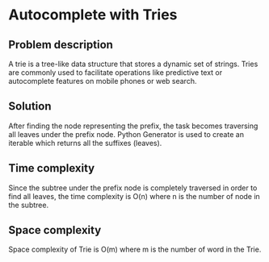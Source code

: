 # Autocomplete with Tries
## Problem description
A trie is a tree-like data structure that stores a dynamic set of strings. Tries are commonly used to facilitate operations like predictive text or autocomplete features on mobile phones or web search.

## Solution
After finding the node representing the prefix, the task becomes traversing all leaves under the prefix node. Python 
Generator is used to create an iterable which returns all the suffixes (leaves).

## Time complexity
Since the subtree under the prefix node is completely traversed in order to find all leaves, the time complexity is 
O(n) where n is the number of node in the subtree.

## Space complexity
Space complexity of Trie is O(m) where m is the number of word in the Trie.